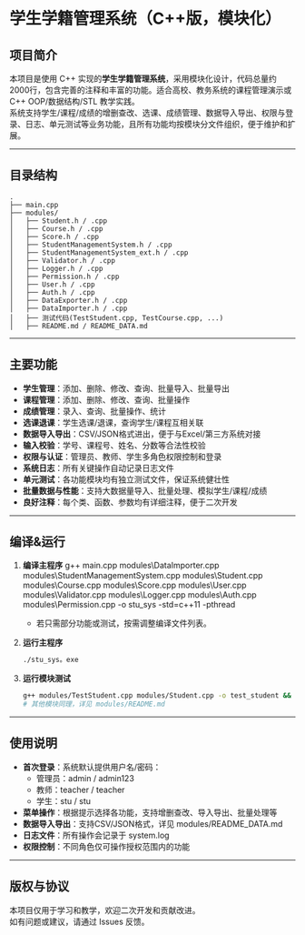 # 学生学籍管理系统（C++版，模块化）

## 项目简介

本项目是使用 C++ 实现的**学生学籍管理系统**，采用模块化设计，代码总量约2000行，包含完善的注释和丰富的功能。适合高校、教务系统的课程管理演示或 C++ OOP/数据结构/STL 教学实践。  
系统支持学生/课程/成绩的增删查改、选课、成绩管理、数据导入导出、权限与登录、日志、单元测试等业务功能，且所有功能均按模块分文件组织，便于维护和扩展。

---

## 目录结构

```
.
├── main.cpp
├── modules/
│   ├── Student.h / .cpp
│   ├── Course.h / .cpp
│   ├── Score.h / .cpp
│   ├── StudentManagementSystem.h / .cpp
│   ├── StudentManagementSystem_ext.h / .cpp
│   ├── Validator.h / .cpp
│   ├── Logger.h / .cpp
│   ├── Permission.h / .cpp
│   ├── User.h / .cpp
│   ├── Auth.h / .cpp
│   ├── DataExporter.h / .cpp
│   ├── DataImporter.h / .cpp
│   ├── 测试代码(TestStudent.cpp, TestCourse.cpp, ...)
│   ├── README.md / README_DATA.md
```

---

## 主要功能

- **学生管理**：添加、删除、修改、查询、批量导入、批量导出
- **课程管理**：添加、删除、修改、查询、批量操作
- **成绩管理**：录入、查询、批量操作、统计
- **选课退课**：学生选课/退课，查询学生/课程互相关联
- **数据导入导出**：CSV/JSON格式进出，便于与Excel/第三方系统对接
- **输入校验**：学号、课程号、姓名、分数等合法性校验
- **权限与认证**：管理员、教师、学生多角色权限控制和登录
- **系统日志**：所有关键操作自动记录日志文件
- **单元测试**：各功能模块均有独立测试文件，保证系统健壮性
- **批量数据与性能**：支持大数据量导入、批量处理、模拟学生/课程/成绩
- **良好注释**：每个类、函数、参数均有详细注释，便于二次开发

---

## 编译&运行

1. **编译主程序**
    g++ main.cpp modules\DataImporter.cpp modules\StudentManagementSystem.cpp modules\Student.cpp modules\Course.cpp modules\Score.cpp modules\User.cpp modules\Validator.cpp modules\Logger.cpp modules\Auth.cpp modules\Permission.cpp -o stu_sys -std=c++11 -pthread

    - 若只需部分功能或测试，按需调整编译文件列表。

2. **运行主程序**
    ```sh
    ./stu_sys。exe
    ```

3. **运行模块测试**
    ```sh
    g++ modules/TestStudent.cpp modules/Student.cpp -o test_student && ./test_student
    # 其他模块同理，详见 modules/README.md
    ```

---

## 使用说明

- **首次登录**：系统默认提供用户名/密码：
    - 管理员：admin / admin123
    - 教师：teacher / teacher
    - 学生：stu / stu
- **菜单操作**：根据提示选择各功能，支持增删查改、导入导出、批量处理等
- **数据导入导出**：支持CSV/JSON格式，详见 modules/README_DATA.md
- **日志文件**：所有操作会记录于 system.log
- **权限控制**：不同角色仅可操作授权范围内的功能

---


## 版权与协议

本项目仅用于学习和教学，欢迎二次开发和贡献改进。  
如有问题或建议，请通过 Issues 反馈。
